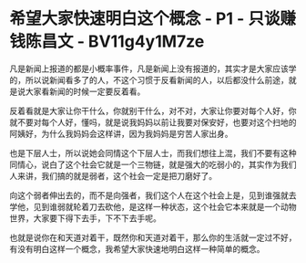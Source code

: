 # 希望大家快速明白这个概念 - P1 - 只谈赚钱陈昌文 - BV11g4y1M7ze

凡是新闻上报道的都是小概率事件，凡是新闻上没有报道的，其实才是大家应该学的，所以说新闻看多了的人，不这个习惯于反看新闻的人，以后都没什么前途，就是说大家看新闻的时候一定要反着看。

反着看就是大家让你干什么，你就别干什么，对不对，大家让你要对每个人好，你就不要对每个人好，懂吗，就是说我妈妈以前让我要对保安好，也要对这个扫地的阿姨好，为什么我妈妈会这样讲，因为我妈妈是穷苦人家出身。

也是下层人士，所以说她会同情这个下层人士，而我们想往上混，我们不要有这种同情心，说白了这个社会它就是一个三物链，就是强大的吃弱小的，其实作为我们人来讲，我们搞的就是弱者，这个社会一定是把刀磨好了。

向这个弱者伸出去的，而不是向强者，我们这个人在这个社会上是，见到谁强就去学他，见到谁弱就轮着刀去砍他，是这样一种状态，这个社会它本来就是一个动物世界，大家要下得下去手，下不下去手呢。

也就是说你在和天道对着干，既然你和天道对着干，那么你的生活就一定过不好，有没有明白这样一个概念，我希望大家快速地明白这样一种简单的概念。

